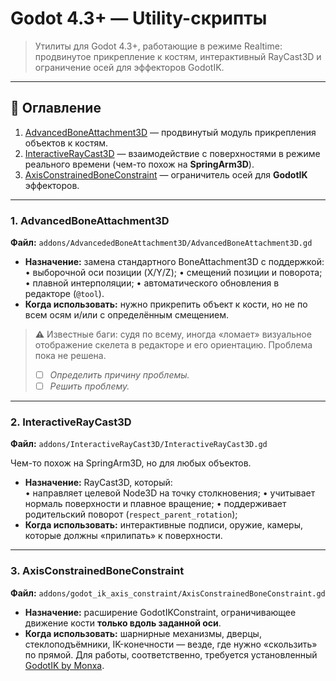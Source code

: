 # Godot 4.3+ — Utility-скрипты

> Утилиты для Godot 4.3+, работающие в режиме Realtime: продвинутое прикрепление к костям, интерактивный RayCast3D и ограничение осей для эффекторов GodotIK.

---

## 📑 Оглавление
1. [AdvancedBoneAttachment3D](#advancedboneattachment3d) — продвинутый модуль прикрепления объектов к костям.
2. [InteractiveRayCast3D](#interactiveraycast3d) — взаимодействие с поверхностями в режиме реального времени (чем-то похож на **SpringArm3D**).
3. [AxisConstrainedBoneConstraint](#axisconstrainedboneconstraint) — ограничитель осей для **GodotIK** эффекторов.

---

### 1. AdvancedBoneAttachment3D
**Файл:** `addons/AdvancededBoneAttachment3D/AdvancedBoneAttachment3D.gd`

- **Назначение:** замена стандартного BoneAttachment3D с поддержкой:  
  • выборочной оси позиции (X/Y/Z);
  • смещений позиции и поворота;
  • плавной интерполяции;
  • автоматического обновления в редакторе (`@tool`).
- **Когда использовать:** нужно прикрепить объект к кости, но не по всем осям и/или с определённым смещением.

> **⚠** Известные баги: судя по всему, иногда «ломает» визуальное отображение скелета в редакторе и его ориентацию. Проблема пока не решена. 
> - [ ] *Определить причину проблемы.*
> - [ ] *Решить проблему.*

---

### 2. InteractiveRayCast3D
**Файл:** `addons/InteractiveRayCast3D/InteractiveRayCast3D.gd`

Чем-то похож на SpringArm3D, но для любых объектов.
- **Назначение:** RayCast3D, который:  
  • направляет целевой Node3D на точку столкновения;
  • учитывает нормаль поверхности и плавное вращение;
  • поддерживает родительский поворот (`respect_parent_rotation`);
- **Когда использовать:** интерактивные подписи, оружие, камеры, которые должны «прилипать» к поверхности.

---

### 3. AxisConstrainedBoneConstraint
**Файл:** `addons/godot_ik_axis_constraint/AxisConstrainedBoneConstraint.gd`

- **Назначение:** расширение GodotIKConstraint, ограничивающее движение кости **только вдоль заданной оси**.  
- **Когда использовать:** шарнирные механизмы, дверцы, стеклоподъёмники, IK-конечности — везде, где нужно «скользить» по прямой. Для работы, соответственно, требуется установленный [GodotIK by Monxa](https://github.com/monxa/GodotIK).
